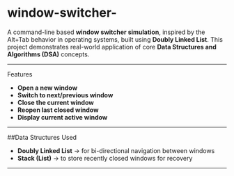 # window-switcher-

A command-line based **window switcher simulation**, inspired by the Alt+Tab behavior in operating systems, built using **Doubly Linked List**. This project demonstrates real-world application of core **Data Structures and Algorithms (DSA)** concepts.

---
 Features
- **Open a new window**  
- **Switch to next/previous window**
- **Close the current window**
- **Reopen last closed window**
- **Display current active window**

---
##Data Structures Used
- **Doubly Linked List** → for bi-directional navigation between windows  
- **Stack (List)** → to store recently closed windows for recovery  

---

